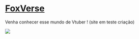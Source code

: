 # [FoxVerse](https://arhalfox.github.io/FoxVerse/) 
Venha conhecer esse mundo de Vtuber ! (site em teste criação)

 ![](https://media.tenor.com/X7fT2jSqMBAAAAAj/finger-spin-neuro-sama.gif)

